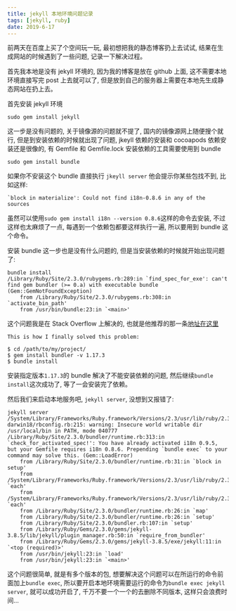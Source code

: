 ```yaml
---
title: jekyll 本地环境问题记录
tags: [jekyll, ruby]
date: 2019-6-17
---
```

前两天在百度上买了个空间玩一玩, 最初想把我的静态博客扔上去试试, 结果在生成网站的时候遇到了一些问题, 记录一下解决过程。
<!-- more -->
首先我本地是没有 jekyll 环境的, 因为我的博客是放在 github 上面, 这不需要本地环境直接写完 post 上去就可以了, 但是放到自己的服务器上需要在本地先生成静态网站在扔上去。

首先安装 jekyll 环境 
```
sudo gem install jekyll
```
这一步是没有问题的, 关于镜像源的问题就不提了, 国内的镜像源网上随便搜个就行, 但是到安装依赖的时候就出现了问题, jkeyll 依赖的安装和 cocoapods 依赖安装还是很像的, 有 Gemfile 和 Gemfile.lock 安装依赖的工具需要使用到 bundle
```
sudo gem install bundle
```
如果你不安装这个 bundle 直接执行 `jkeyll server` 他会提示你某些包找不到, 比如这样:
```
`block in materialize': Could not find i18n-0.8.6 in any of the sources
```
虽然可以使用`sudo gem install i18n --version 0.8.6`这样的命令去安装, 不过这样也太麻烦了一点, 每遇到一个依赖包都要这样执行一遍, 所以要用到 bundle 这个命令。

安装 bundle 这一步也是没有什么问题的, 但是当安装依赖的时候就开始出现问题了:
```
bundle install
/Library/Ruby/Site/2.3.0/rubygems.rb:289:in `find_spec_for_exe': can't find gem bundler (>= 0.a) with executable bundle (Gem::GemNotFoundException)
	from /Library/Ruby/Site/2.3.0/rubygems.rb:308:in `activate_bin_path'
	from /usr/bin/bundle:23:in `<main>'
```
这个问题我是在 Stack Overflow 上解决的, 也就是他推荐的那一条[地址在这里](https://stackoverflow.com/questions/54042692/rbenv-find-spec-for-exe-cant-find-gem-bundler-0-a-with-executable-bun)
```
This is how I finally solved this problem:

$ cd /path/to/my/project/
$ gem install bundler -v 1.17.3
$ bundle install
```
安装指定版本`1.17.3`的 bundle 解决了不能安装依赖的问题, 然后继续`bundle install`这次成功了, 等了一会安装完了依赖。

然后我们来启动本地服务吧, `jekyll server`, 没想到又报错了:
```
jekyll server
/System/Library/Frameworks/Ruby.framework/Versions/2.3/usr/lib/ruby/2.3.0/universal-darwin18/rbconfig.rb:215: warning: Insecure world writable dir /usr/local/bin in PATH, mode 040777
/Library/Ruby/Site/2.3.0/bundler/runtime.rb:313:in `check_for_activated_spec!': You have already activated i18n 0.9.5, but your Gemfile requires i18n 0.8.6. Prepending `bundle exec` to your command may solve this. (Gem::LoadError)
	from /Library/Ruby/Site/2.3.0/bundler/runtime.rb:31:in `block in setup'
	from /System/Library/Frameworks/Ruby.framework/Versions/2.3/usr/lib/ruby/2.3.0/forwardable.rb:202:in `each'
	from /System/Library/Frameworks/Ruby.framework/Versions/2.3/usr/lib/ruby/2.3.0/forwardable.rb:202:in `each'
	from /Library/Ruby/Site/2.3.0/bundler/runtime.rb:26:in `map'
	from /Library/Ruby/Site/2.3.0/bundler/runtime.rb:26:in `setup'
	from /Library/Ruby/Site/2.3.0/bundler.rb:107:in `setup'
	from /Library/Ruby/Gems/2.3.0/gems/jekyll-3.8.5/lib/jekyll/plugin_manager.rb:50:in `require_from_bundler'
	from /Library/Ruby/Gems/2.3.0/gems/jekyll-3.8.5/exe/jekyll:11:in `<top (required)>'
	from /usr/bin/jekyll:23:in `load'
	from /usr/bin/jekyll:23:in `<main>'
```
这个问题很简单, 就是有多个版本的包, 想要解决这个问题可以在所运行的命令前面加上`bundle exec`, 所以要开启本地环境需要运行的命令为`bundle exec jekyll server`, 就可以成功开启了, 千万不要一个一个的去删除不同版本, 这样只会浪费时间...